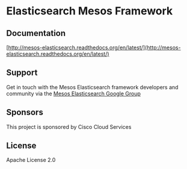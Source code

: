 # Elasticsearch Mesos Framework

## Documentation

[http://mesos-elasticsearch.readthedocs.org/en/latest/](http://mesos-elasticsearch.readthedocs.org/en/latest/)

## Support

Get in touch with the Mesos Elasticsearch framework developers and community via the [Mesos Elasticsearch Google Group](https://groups.google.com/forum/#!forum/mesos-elasticsearch)

## Sponsors

This project is sponsored by Cisco Cloud Services

## License

Apache License 2.0
